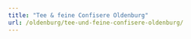```yaml
---
title: "Tee & feine Confisere Oldenburg"
url: /oldenburg/tee-und-feine-confisere-oldenburg/
---
```

